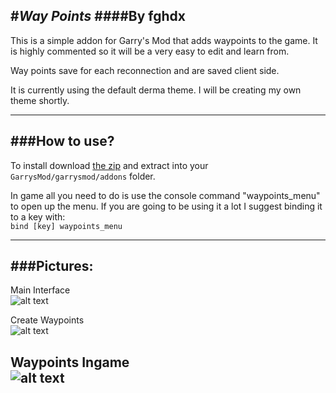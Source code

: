 #_**Way Points**_
####By fghdx
---

This is a simple addon for Garry's Mod that adds waypoints to the game. It is highly commented so it will be a very easy to edit and learn from.

Way points save for each reconnection and are saved client side.

It is currently using the default derma theme. I will be creating my own theme shortly.

---
###How to use?
---
To install download [the zip](https://github.com/fghdx/Way-Points/archive/master.zip) and extract into your ```GarrysMod/garrysmod/addons``` folder.

In game all you need to do is use the console command "waypoints_menu" to open up the menu. If you are going to be using it a lot I suggest binding it to a key with:   
```bind [key] waypoints_menu```

---
###Pictures:
---  
Main Interface  
![alt text](https://raw.githubusercontent.com/fghdx/Way-Points/master/screenshots/main_interface.png "Main Interface")  
  
  Create Waypoints  
![alt text](https://raw.githubusercontent.com/fghdx/Way-Points/master/screenshots/create_interface.png "Create Waypoint")  
  
  Waypoints Ingame  
![alt text](https://raw.githubusercontent.com/fghdx/Way-Points/master/screenshots/ingame.jpg "Waypoints Ingame")
---
